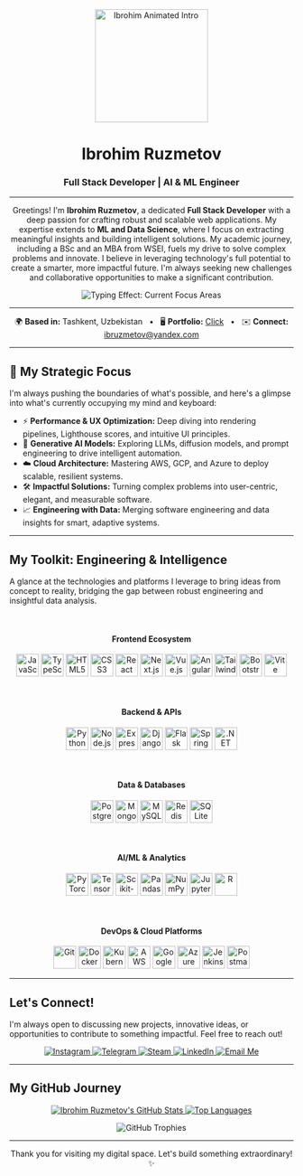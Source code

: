 <div align="center">
  <img src="animated.gif" width="200" alt="Ibrohim Animated Intro" />
</div>

<h1 align="center">Ibrohim Ruzmetov</h1>
<h3 align="center">Full Stack Developer | AI & ML Engineer</h3>

---

<p align="center">
  Greetings! I'm <strong>Ibrohim Ruzmetov</strong>, a dedicated <strong>Full Stack Developer</strong> with a deep passion for crafting robust and scalable web applications. My expertise extends to <strong>ML and Data Science</strong>, where I focus on extracting meaningful insights and building intelligent solutions. My academic journey, including a BSc and an MBA from WSEI, fuels my drive to solve complex problems and innovate. I believe in leveraging technology's full potential to create a smarter, more impactful future. I'm always seeking new challenges and collaborative opportunities to make a significant contribution.
</p>

<div align="center">
  <img src="https://readme-typing-svg.demolab.com?font=Fira+Code&weight=700&size=24&pause=1000&color=0891b2&,ADD8E6&center=true&vCenter=true&width=430&lines=Focusing+on+performance;Learning+Generative+AI+models;Diving+into+Cloud+Architecture;Building+impactful+solutions&duration=2000&cursor=solid" alt="Typing Effect: Current Focus Areas" />
</div>

---

<p align="center">
  🌍 <strong>Based in:</strong> Tashkent, Uzbekistan
  &nbsp; • &nbsp;
  🖥️ <strong>Portfolio:</strong> <a href="https://aimlfsd.netlify.app" target="_blank" rel="noopener noreferrer">Click</a>
  &nbsp; • &nbsp;
  ✉️ <strong>Connect:</strong> <a href="mailto:ibruzmetov@yandex.com" target="_blank" rel="noopener noreferrer">ibruzmetov@yandex.com</a>
</p>

---

## 🚀 My Strategic Focus

I'm always pushing the boundaries of what's possible, and here's a glimpse into what's currently occupying my mind and keyboard:

- ⚡ **Performance & UX Optimization:** Deep diving into rendering pipelines, Lighthouse scores, and intuitive UI principles.
- 🤖 **Generative AI Models:** Exploring LLMs, diffusion models, and prompt engineering to drive intelligent automation.
- ☁️ **Cloud Architecture:** Mastering AWS, GCP, and Azure to deploy scalable, resilient systems.
- 🛠️ **Impactful Solutions:** Turning complex problems into user-centric, elegant, and measurable software.
- 📈 **Engineering with Data:** Merging software engineering and data insights for smart, adaptive systems.

---

## My Toolkit: Engineering & Intelligence

A glance at the technologies and platforms I leverage to bring ideas from concept to reality, bridging the gap between robust engineering and insightful data analysis.

<br>

<div align="center">
  <h4>Frontend Ecosystem</h4>
  <p>
    <img src="https://cdn.jsdelivr.net/gh/devicons/devicon/icons/javascript/javascript-original.svg" width="40" height="40" alt="JavaScript" title="JavaScript" />
    <img src="https://cdn.jsdelivr.net/gh/devicons/devicon/icons/typescript/typescript-original.svg" width="40" height="40" alt="TypeScript" title="TypeScript" />
    <img src="https://cdn.jsdelivr.net/gh/devicons/devicon/icons/html5/html5-original.svg" width="40" height="40" alt="HTML5" title="HTML5" />
    <img src="https://cdn.jsdelivr.net/gh/devicons/devicon/icons/css3/css3-original.svg" width="40" height="40" alt="CSS3" title="CSS3" />
    <img src="https://cdn.jsdelivr.net/gh/devicons/devicon/icons/react/react-original.svg" width="40" height="40" alt="React" title="React" />
    <img src="https://cdn.jsdelivr.net/gh/devicons/devicon/icons/nextjs/nextjs-original.svg" width="40" height="40" alt="Next.js" title="Next.js" />
    <img src="https://cdn.jsdelivr.net/gh/devicons/devicon/icons/vuejs/vuejs-original.svg" width="40" height="40" alt="Vue.js" title="Vue.js" />
    <img src="https://cdn.jsdelivr.net/gh/devicons/devicon/icons/angularjs/angularjs-original.svg" width="40" height="40" alt="Angular" title="Angular" />
    <img src="https://cdn.jsdelivr.net/gh/devicons/devicon/icons/tailwindcss/tailwindcss-original.svg" width="40" height="40" alt="Tailwind CSS" title="Tailwind CSS" /> <img src="https://cdn.jsdelivr.net/gh/devicons/devicon/icons/bootstrap/bootstrap-original.svg" width="40" height="40" alt="Bootstrap" title="Bootstrap" />
    <img src="https://cdn.jsdelivr.net/gh/devicons/devicon/icons/vitejs/vitejs-original.svg" width="40" height="40" alt="Vite" title="Vite" />
  </p>
</div>

<br>

<div align="center">
  <h4>Backend & APIs</h4>
  <p>
    <img src="https://cdn.jsdelivr.net/gh/devicons/devicon/icons/python/python-original.svg" width="40" height="40" alt="Python" title="Python" />
    <img src="https://cdn.jsdelivr.net/gh/devicons/devicon/icons/nodejs/nodejs-original.svg" width="40" height="40" alt="Node.js" title="Node.js" />
    <img src="https://cdn.jsdelivr.net/gh/devicons/devicon/icons/express/express-original.svg" width="40" height="40" alt="Express.js" title="Express.js" />
    <img src="https://cdn.jsdelivr.net/gh/devicons/devicon/icons/django/django-plain.svg" width="40" height="40" alt="Django" title="Django" />
    <img src="https://cdn.jsdelivr.net/gh/devicons/devicon/icons/flask/flask-original.svg" width="40" height="40" alt="Flask" title="Flask" />
    <img src="https://cdn.jsdelivr.net/gh/devicons/devicon/icons/spring/spring-original.svg" width="40" height="40" alt="Spring" title="Spring" />
    <img src="https://cdn.jsdelivr.net/gh/devicons/devicon/icons/dot-net/dot-net-original.svg" width="40" height="40" alt=".NET" title=".NET" />
  </p>
</div>

<br>

<div align="center">
  <h4>Data & Databases</h4>
  <p>
    <img src="https://cdn.jsdelivr.net/gh/devicons/devicon/icons/postgresql/postgresql-original.svg" width="40" height="40" alt="PostgreSQL" title="PostgreSQL" />
    <img src="https://cdn.jsdelivr.net/gh/devicons/devicon/icons/mongodb/mongodb-original.svg" width="40" height="40" alt="MongoDB" title="MongoDB" />
    <img src="https://cdn.jsdelivr.net/gh/devicons/devicon/icons/mysql/mysql-original.svg" width="40" height="40" alt="MySQL" title="MySQL" />
    <img src="https://cdn.jsdelivr.net/gh/devicons/devicon/icons/redis/redis-original.svg" width="40" height="40" alt="Redis" title="Redis" />
    <img src="https://cdn.jsdelivr.net/gh/devicons/devicon/icons/sqlite/sqlite-original.svg" width="40" height="40" alt="SQLite" title="SQLite" />
  </p>
</div>

<br>

<div align="center">
  <h4>AI/ML & Analytics</h4>
  <p>
    <img src="https://cdn.jsdelivr.net/gh/devicons/devicon/icons/pytorch/pytorch-original.svg" width="40" height="40" alt="PyTorch" title="PyTorch" />
    <img src="https://cdn.jsdelivr.net/gh/devicons/devicon/icons/tensorflow/tensorflow-original.svg" width="40" height="40" alt="TensorFlow" title="TensorFlow" />
    <img src="https://cdn.jsdelivr.net/gh/devicons/devicon/icons/scikitlearn/scikitlearn-original.svg" width="40" height="40" alt="Scikit-learn" title="Scikit-learn" />
    <img src="https://cdn.jsdelivr.net/gh/devicons/devicon/icons/pandas/pandas-original.svg" width="40" height="40" alt="Pandas" title="Pandas" />
    <img src="https://cdn.jsdelivr.net/gh/devicons/devicon/icons/numpy/numpy-original.svg" width="40" height="40" alt="NumPy" title="NumPy" />
    <img src="https://cdn.jsdelivr.net/gh/devicons/devicon/icons/jupyter/jupyter-original.svg" width="40" height="40" alt="Jupyter" title="Jupyter" />
    <img src="https://cdn.jsdelivr.net/gh/devicons/devicon/icons/r/r-original.svg" width="40" height="40" alt="R" title="R" />
  </p>
</div>

<br>

<div align="center">
  <h4>DevOps & Cloud Platforms</h4>
  <p>
    <img src="https://cdn.jsdelivr.net/gh/devicons/devicon/icons/git/git-original.svg" width="40" height="40" alt="Git" title="Git" />
    <img src="https://cdn.jsdelivr.net/gh/devicons/devicon/icons/docker/docker-original.svg" width="40" height="40" alt="Docker" title="Docker" />
    <img src="https://cdn.jsdelivr.net/gh/devicons/devicon/icons/kubernetes/kubernetes-plain.svg" width="40" height="40" alt="Kubernetes" title="Kubernetes" />
    <img src="https://cdn.jsdelivr.net/gh/devicons/devicon/icons/amazonwebservices/amazonwebservices-plain-wordmark.svg" width="40" height="40" alt="AWS" title="AWS" /> <img src="https://cdn.jsdelivr.net/gh/devicons/devicon/icons/googlecloud/googlecloud-original.svg" width="40" height="40" alt="Google Cloud" title="Google Cloud" />
    <img src="https://cdn.jsdelivr.net/gh/devicons/devicon/icons/azure/azure-original.svg" width="40" height="40" alt="Azure" title="Azure" />
    <img src="https://cdn.jsdelivr.net/gh/devicons/devicon/icons/jenkins/jenkins-original.svg" width="40" height="40" alt="Jenkins" title="Jenkins" />
    <img src="https://cdn.jsdelivr.net/gh/devicons/devicon/icons/postman/postman-original.svg" width="40" height="40" alt="Postman" title="Postman" />
  </p>
</div>

---

## Let's Connect!

I'm always open to discussing new projects, innovative ideas, or opportunities to contribute to something impactful. Feel free to reach out!

<p align="center">
  <a href="http://www.instagram.com/ibrokhim_rm" target="_blank" rel="noopener noreferrer">
    <img src="https://img.shields.io/badge/Instagram-E4405F?style=for-the-badge&logo=instagram&logoColor=white" alt="Instagram" />
  </a>
  <a href="https://t.me/aimlfsd" target="_blank" rel="noopener noreferrer">
    <img src="https://img.shields.io/badge/Telegram-2CA5E0?style=for-the-badge&logo=telegram&logoColor=white" alt="Telegram" />
  </a>
  <a href="https://steamcommunity.com/id/aimlfsd/" target="_blank" rel="noopener noreferrer">
    <img src="https://img.shields.io/badge/Steam-000000?style=for-the-badge&logo=steam&logoColor=white" alt="Steam" />
  </a>
  <a href="https://www.linkedin.com/in/aimlfsd/" target="_blank" rel="noopener noreferrer">
    <img src="https://img.shields.io/badge/LinkedIn-0A66C2?style=for-the-badge&logo=linkedin&logoColor=white" alt="LinkedIn" />
  </a>
  <a href="mailto:ibruzmetov@yandex.com" target="_blank" rel="noopener noreferrer">
    <img src="https://img.shields.io/badge/Email-ibruzmetov@yandex.com-blue?style=for-the-badge&logo=yandex&logoColor=white" alt="Email Me" />
  </a>
</p>

---

## My GitHub Journey

<div align="center">
  <a href="https://github.com/aimlfsd">
    <img src="https://github-readme-stats.vercel.app/api?username=aimlfsd&show_icons=true&theme=radical&hide_title=true&include_all_commits=true&count_private=true" alt="Ibrohim Ruzmetov's GitHub Stats" />
  </a>
  <a href="https://github.com/aimlfsd">
    <img src="https://github-readme-stats.vercel.app/api/top-langs/?username=aimlfsd&layout=compact&theme=radical&hide_title=true" alt="Top Languages" />
  </a>
</div>

<p align="center">
  <img src="https://github-profile-trophy.vercel.app/?username=aimlfsd&theme=radical" alt="GitHub Trophies" />
</p>

---

<p align="center">
  Thank you for visiting my digital space. Let's build something extraordinary!✨
</p>
